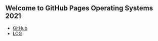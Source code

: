 ## Welcome to GitHub Pages Operating Systems 2021

* [GitHub](https://github.com/Bimabara/os212)
* [LOG](https://github.com/Bimabara/os212/blob/master/TXT/mylog.txt)
